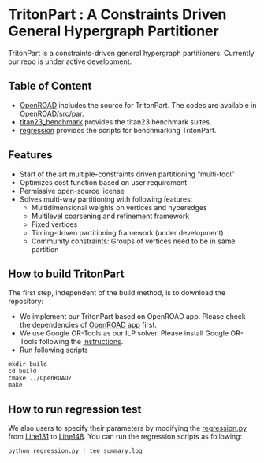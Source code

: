 # TritonPart : A Constraints Driven General Hypergraph Partitioner

TritonPart is a constraints-driven general hypergraph partitioners.
Currently our repo is under active development.


## Table of Content
  - [OpenROAD](https://github.com/ZhiangWang033/TritonPart_v1.0/tree/main/OpenROAD_TritonPart_src) includes the source for TritonPart. The codes are available in OpenROAD/src/par.
  - [titan23_benchmark](https://github.com/ZhiangWang033/TritonPart_v1.0/tree/main/titan23_benchmark) provides the titan23 benchmark suites.
  - [regression](https://github.com/ZhiangWang033/TritonPart_v1.0/tree/main/regression) provides the scripts for benchmarking TritonPart.
  
 
## Features
- Start of the art multiple-constraints driven partitioning “multi-tool”
- Optimizes cost function based on user requirement
- Permissive open-source license
- Solves multi-way partitioning with following features:
  - Multidimensional weights on vertices and hyperedges
  - Multilevel coarsening and refinement framework
  - Fixed vertices
  - Timing-driven partitioning framework (under development)
  - Community constraints: Groups of vertices need to be in same partition
  
 
## How to build TritonPart
The first step, independent of the build method, is to download the repository:
- We implement our TritonPart based on OpenROAD app.  Please check the dependencies of [OpenROAD app](https://github.com/The-OpenROAD-Project/OpenROAD.git) first.  
- We use Google OR-Tools as our ILP solver.  Please install Google OR-Tools following the [instructions](https://developers.google.com/optimization/install).
- Run following scripts
``` shell
mkdir build
cd build
cmake ../OpenROAD/
make
```

## How to run regression test
We also users to specify their parameters by modifying the [regression.py](https://github.com/ZhiangWang033/TritonPart_v1.0/blob/main/regression/regression.py) from [Line131](https://github.com/ZhiangWang033/TritonPart_v1.0/blob/b5c37a90115ec6a856e77b37bdd495a9c5dc93df/regression/regression.py#L131) to [Line148](https://github.com/ZhiangWang033/TritonPart_v1.0/blob/b5c37a90115ec6a856e77b37bdd495a9c5dc93df/regression/regression.py#L148).
You can run the regression scripts as following:
``` shell
python regression.py | tee summary.log
```

